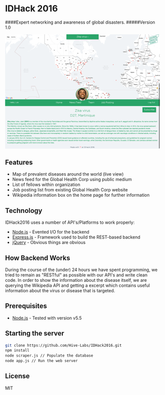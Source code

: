 IDHack 2016
=========
####Expert networking and awareness of global disasters.
#####Version 1.0


<p align="center">
  <img src="https://raw.githubusercontent.com/Hive-Labs/IDHack2016/master/public/images/github.png"/>
</p>

Features
--------------
- Map of prevalent diseases around the world (live view)
- News feed for the Global Health Corp using public medium
- List of fellows within organization
- Job posting list from existing Global Health Corp website
- Wikipedia information box on the home page for further information




Technology
--------------

IDHack2016 uses a number of API's/Platforms to work properly:

- [Node.js] - Evented I/O for the backend
- [Express.js] - Framework used to build the REST-based backend
- [jQuery] - Obvious things are obvious


How Backend Works
--------------
During the course of the (under) 24 hours we have spent programming, we tried to remain as "RESTful" as possible with our API's and write clean code. In order to show the information about the disease itself, we are querying the Wikipedia API and getting a excerpt which contains useful information about the virus or disease that is targeted.




Prerequisites
--------------
* [Node.js] - Tested with version v5.5


Starting the server
--------------
```sh
git clone https://github.com/Hive-Labs/IDHack2016.git
npm install
node scraper.js // Populate the database
node app.js // Run the web server
```

License
--------------
MIT

[C++]:https://github.com/luca-m/emotime
[Soundcloud]:http://soundcloud.com
[jQuery]:http://jquery.com
[Node.js]:http://nodejs.org
[Express.js]:http://expressjs.com
[Meteor.js]:http://meteor.com
